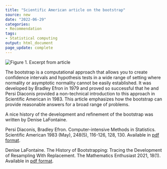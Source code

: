 ```yaml
---
title: "Scientific American article on the bootstrap"
source: new
date: "2022-06-29"
categories:
- Recommendation
tags:
- Statistical computing
output: html_document
page_update: complete
---
```


![Figure 1. Excerpt from article](http://www.pmean.com/new-images/22/bootstrap-scientific-american-01.png)

<div class="notes">

The bootstrap is a computational approach that allows you to create confidence intervals and hypothesis tests in a wide range of setting where normality or asymptotic normality cannot be easily established. It was developed by Bradley Efron in 1979 and proved so successful that he and Persi Diaconis provided a non-technical introduction to this approach in Scientific American in 1983. This article emphasizes how the bootstrap can provide reasonable answers for a broad range of problems.

A nice history of the development and refinement of the bootstrap was written by Denise LaFontaine.


Persi Diaconis, Bradley Efron. Computer-intensive Methods in Statistics. Scientific American 1983 (May), 248(5), 116-126, 128, 130. Available in [pdf format][dia1].

Denise LaFontaine. The History of Bootstrapping: Tracing the Development of Resampling With Replacement. The Mathematics Enthusiast 2021, 18(1). Available in [pdf format][laf1].

[dia1]: https://www.vanderbilt.edu/psychological_sciences/graduate/programs/quantitative-methods/quantitative-content/diaconis_efron_1983.pdf

[laf1]: https://scholarworks.umt.edu/cgi/viewcontent.cgi?article=1515&context=tme

</div>
